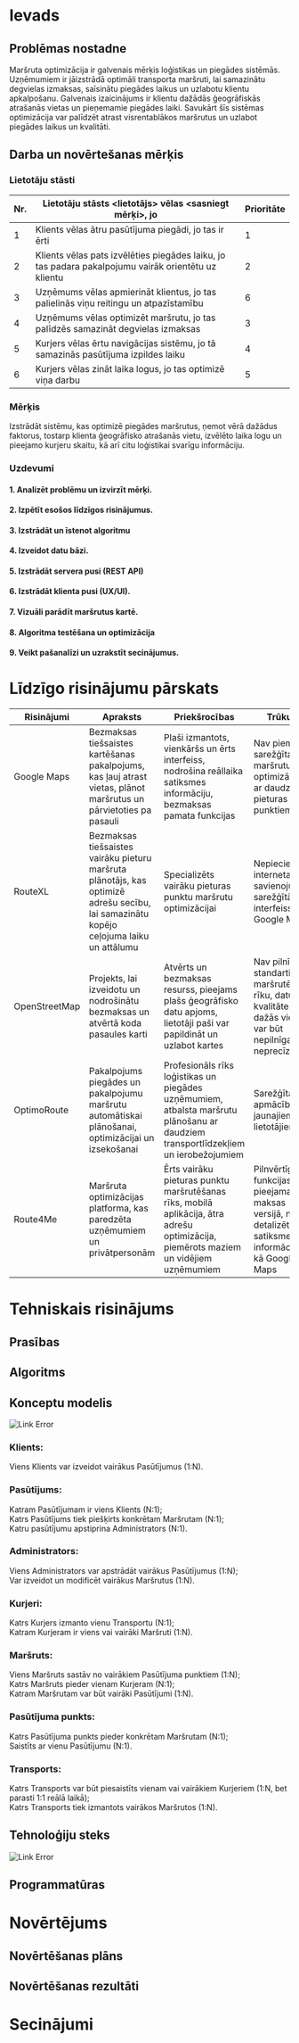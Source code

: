 ﻿# Ievads
## Problēmas nostadne
Maršruta optimizācija ir galvenais mērķis loģistikas un piegādes sistēmās. Uzņēmumiem ir jāizstrādā optimāli transporta maršruti, lai samazinātu degvielas izmaksas, saīsinātu piegādes laikus un uzlabotu klientu apkalpošanu. Galvenais izaicinājums ir klientu dažādās ģeogrāfiskās atrašanās vietas un pieņemamie piegādes laiki. Savukārt šīs sistēmas optimizācija var palīdzēt atrast visrentablākos maršrutus un uzlabot piegādes laikus un kvalitāti.
## Darba un novērtešanas mērķis
### Lietotāju stāsti
| Nr.   | Lietotāju stāsts <lietotājs> vēlas <sasniegt mērķi>, jo <ieguvums>   | Prioritāte |
|--------------|----------------|--------------------|
|1|Klients vēlas ātru pasūtījuma piegādi, jo tas ir ērti|1
|2|Klients vēlas pats izvēlēties piegādes laiku, jo tas padara pakalpojumu vairāk orientētu uz klientu|2
|3|Uzņēmums vēlas apmierināt klientus, jo tas palielinās viņu reitingu un atpazīstamību|6
|4|Uzņēmums vēlas optimizēt maršrutu, jo tas palīdzēs samazināt degvielas izmaksas|3
|5|Kurjers vēlas ērtu navigācijas sistēmu, jo tā samazinās pasūtījuma izpildes laiku|4
|6|Kurjers vēlas zināt laika logus, jo tas optimizē viņa darbu|5
### Mērķis 
Izstrādāt sistēmu, kas optimizē piegādes maršrutus, ņemot vērā dažādus faktorus, tostarp klienta ģeogrāfisko atrašanās vietu, izvēlēto laika logu un pieejamo kurjeru skaitu, kā arī citu loģistikai svarīgu informāciju.
### Uzdevumi 
#### 1. Analizēt problēmu un izvirzīt mērķi.
#### 2. Izpētīt esošos līdzīgos risinājumus.
#### 3. Izstrādāt un īstenot algoritmu
#### 4. Izveidot datu bāzi.
#### 5. Izstrādāt servera pusi (REST API)
#### 6. Izstrādāt klienta pusi (UX/UI).
#### 7. Vizuāli parādīt maršrutus kartē.
#### 8. Algoritma testēšana un optimizācija
#### 9. Veikt pašanalīzi un uzrakstīt secinājumus.

# Līdzīgo risinājumu pārskats
| Risinājumi   | Apraksts   | Priekšrocības  | Trūkumi |
|--------------|----------------|--------------------|--------------|
Google Maps|Bezmaksas tiešsaistes kartēšanas pakalpojums, kas ļauj atrast vietas, plānot maršrutus un pārvietoties pa pasauli|Plaši izmantots, vienkāršs un ērts interfeiss, nodrošina reāllaika satiksmes informāciju, bezmaksas pamata funkcijas|Nav piemērots sarežģītai maršrutu optimizācijai ar daudziem pieturas punktiem|
RouteXL|Bezmaksas tiešsaistes vairāku pieturu maršruta plānotājs, kas optimizē adrešu secību, lai samazinātu kopējo ceļojuma laiku un attālumu|Specializēts vairāku pieturas punktu maršrutu optimizācijai|Nepieciešams interneta savienojums, sarežģītāks interfeiss nekā Google Maps|
OpenStreetMap|Projekts, lai izveidotu un nodrošinātu bezmaksas un atvērtā koda pasaules karti|Atvērts un bezmaksas resurss, pieejams plašs ģeogrāfisko datu apjoms, lietotāji paši var papildināt un uzlabot kartes|Nav pilnībā standartizētu maršrutēšanas rīku, datu kvalitāte dažās vietās var būt nepilnīga vai neprecīza|
OptimoRoute|Pakalpojums piegādes un pakalpojumu maršrutu automātiskai plānošanai, optimizācijai un izsekošanai|Profesionāls rīks loģistikas un piegādes uzņēmumiem, atbalsta maršrutu plānošanu ar daudziem transportlīdzekļiem un ierobežojumiem|Sarežģītāka apmācība jaunajiem lietotājiem|
Route4Me|Maršruta optimizācijas platforma, kas paredzēta uzņēmumiem un privātpersonām|Ērts vairāku pieturas punktu maršrutēšanas rīks, mobilā aplikācija, ātra adrešu optimizācija, piemērots maziem un vidējiem uzņēmumiem|Pilnvērtīgās funkcijas pieejamas tikai maksas versijā, nav tik detalizētas satiksmes informācijas kā Google Maps|
# Tehniskais risinājums

## Prasības
## Algoritms
## Konceptu modelis
![Link Error](https://i.ibb.co/rGXDfm6q/image.png)
### Klients: 
Viens Klients var izveidot vairākus Pasūtījumus (1:N).
### Pasūtījums: 
Katram Pasūtījumam ir viens Klients (N:1); <br>
Katrs Pasūtījums tiek piešķirts konkrētam Maršrutam (N:1);<br>
Katru pasūtījumu apstiprina Administrators (N:1).<br>
### Administrators:
Viens Administrators var apstrādāt vairākus Pasūtījumus (1:N);<br>
Var izveidot un modificēt vairākus Maršrutus (1:N).<br>
### Kurjeri:
Katrs Kurjers izmanto vienu Transportu (N:1);<br>
Katram Kurjeram ir viens vai vairāki Maršruti (1:N).<br>
### Maršruts:
Viens Maršruts sastāv no vairākiem Pasūtījuma punktiem (1:N);<br>
Katrs Maršruts pieder vienam Kurjeram (N:1);<br>
Katram Maršrutam var būt vairāki Pasūtījumi (1:N).<br>
### Pasūtījuma punkts:
Katrs Pasūtījuma punkts pieder konkrētam Maršrutam (N:1);<br>
Saistīts ar vienu Pasūtījumu (N:1).<br>
### Transports:
Katrs Transports var būt piesaistīts vienam vai vairākiem Kurjeriem (1:N, bet parasti 1:1 reālā laikā);<br>
Katrs Transports tiek izmantots vairākos Maršrutos (1:N).<br>
## Tehnoloģiju steks
![Link Error](https://i.ibb.co/F4XFPGVQ/image.png)
## Programmatūras

# Novērtējums
## Novērtēšanas plāns
## Novērtēšanas rezultāti

# Secinājumi